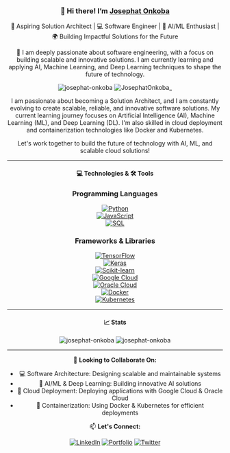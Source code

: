 <div align="center">
  <h3>👋 Hi there! I’m <a href="https://bold.pro/my/josephatonkoba-serembe-241021233704" target="_blank" rel="noreferrer">Josephat Onkoba</a></h3>
  <p>🚀 Aspiring Solution Architect | 💻 Software Engineer | 🤖 AI/ML Enthusiast | 🌍 Building Impactful Solutions for the Future</p>
  <p>🌱 I am deeply passionate about software engineering, with a focus on building scalable and innovative solutions. I am currently learning and applying AI, Machine Learning, and Deep Learning techniques to shape the future of technology.</p>
</div>

<div align="center">
  <img src="https://komarev.com/ghpvc/?username=josephat-onkoba&label=Profile%20views&color=0e75b6&style=flat-square" alt="josephat-onkoba" />
  <img src="https://img.shields.io/twitter/follow/JosephatOnkoba_?color=0e75b6&label=%20%20Follow%20%20&logo=twitter&logoColor=white&style=flat-square" alt="JosephatOnkoba_" />
</div>

<div align="center">
  <p>I am passionate about becoming a Solution Architect, and I am constantly evolving to create scalable, reliable, and innovative software solutions. My current learning journey focuses on Artificial Intelligence (AI), Machine Learning (ML), and Deep Learning (DL). I'm also skilled in cloud deployment and containerization technologies like Docker and Kubernetes.</p>
  <p>Let's work together to build the future of technology with AI, ML, and scalable cloud solutions!</p>
</div>

---

<div align="center">
  <h4>💻 Technologies & 🛠 Tools</h4>
  
### Programming Languages

[![Python](https://img.shields.io/badge/Python-3776AB?style=for-the-badge&logo=python&logoColor=white)](#)  
[![JavaScript](https://img.shields.io/badge/JavaScript-F7DF1E?style=for-the-badge&logo=javascript&logoColor=black)](#)  
[![SQL](https://img.shields.io/badge/SQL-336791?style=for-the-badge&logo=postgresql&logoColor=white)](#)

### Frameworks & Libraries

[![TensorFlow](https://img.shields.io/badge/TensorFlow-FF6F00?style=for-the-badge&logo=tensorflow&logoColor=white)](#)  
[![Keras](https://img.shields.io/badge/Keras-D00000?style=for-the-badge&logo=keras&logoColor=white)](#)  
[![Scikit-learn](https://img.shields.io/badge/Scikit--learn-F7931E?style=for-the-badge&logo=scikit-learn&logoColor=white)](#)  
[![Google Cloud](https://img.shields.io/badge/Google%20Cloud-4285F4?style=for-the-badge&logo=google-cloud&logoColor=white)](#)  
[![Oracle Cloud](https://img.shields.io/badge/Oracle%20Cloud-F80000?style=for-the-badge&logo=oracle&logoColor=white)](#)  
[![Docker](https://img.shields.io/badge/Docker-2496ED?style=for-the-badge&logo=docker&logoColor=white)](#)  
[![Kubernetes](https://img.shields.io/badge/Kubernetes-326CE5?style=for-the-badge&logo=kubernetes&logoColor=white)](#)  

---

<h4>📈 Stats</h4>
<img src="https://github-readme-stats.vercel.app/api/top-langs/?username=josephat-onkoba&layout=compact&langs_count=8&theme=algolia" alt="josephat-onkoba" />
<img src="https://github-readme-stats.vercel.app/api?username=josephat-onkoba&show_icons=true&theme=algolia" alt="josephat-onkoba" />
</div>

---

<div align="center">
  <p>🤝 <strong>Looking to Collaborate On:</strong></p>
  <ul>
    <li>💻 Software Architecture: Designing scalable and maintainable systems</li>
    <li>🤖 AI/ML & Deep Learning: Building innovative AI solutions</li>
    <li>🚀 Cloud Deployment: Deploying applications with Google Cloud & Oracle Cloud</li>
    <li>🔧 Containerization: Using Docker & Kubernetes for efficient deployments</li>
  </ul>
</div>

<div align="center">
  <p>📫 <strong>Let's Connect:</strong></p>
  <a href="https://www.linkedin.com/in/josephat-onkoba-984b6a226/" target="_blank" rel="noreferrer"><img src="https://img.shields.io/badge/LinkedIn-Josephat%20Onkoba-0077B5?style=for-the-badge&logo=linkedin&logoColor=white" alt="LinkedIn"></a>  
  <a href="https://bold.pro/my/josephatonkoba-serembe-241021233704" target="_blank" rel="noreferrer"><img src="https://img.shields.io/badge/Portfolio-Bold-000000?style=for-the-badge&logo=portfolio&logoColor=white" alt="Portfolio"></a>  
  <a href="https://x.com/JosephatOnkoba_" target="_blank" rel="noreferrer"><img src="https://img.shields.io/badge/Twitter-@JosephatOnkoba_-1DA1F2?style=for-the-badge&logo=twitter&logoColor=white" alt="Twitter"></a>
</div>
